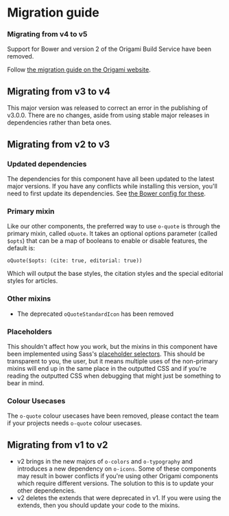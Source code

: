 # Migration guide

### Migrating from v4 to v5

Support for Bower and version 2 of the Origami Build Service have been removed.

Follow [the migration guide on the Origami website](https://origami.ft.com/documentation/tutorials/bower-to-npm/).

## Migrating from v3 to v4

This major version was released to correct an error in the publishing of v3.0.0. There are no changes, aside from using stable major releases in dependencies rather than beta ones.

## Migrating from v2 to v3

### Updated dependencies

The dependencies for this component have all been updated to the latest major versions.
If you have any conflicts while installing this version, you'll need to first update
its dependencies. See [the Bower config for these](./bower.json).

### Primary mixin

Like our other components, the preferred way to use `o-quote` is through the primary mixin, called `oQuote`. It takes an optional options parameter (called `$opts`) that can be a map of booleans to enable or disable features, the default is:

```
oQuote($opts: (cite: true, editorial: true))
```

Which will output the base styles, the citation styles and the special editorial styles for articles.

### Other mixins

- The deprecated `oQuoteStandardIcon` has been removed

### Placeholders

This shouldn't affect how you work, but the mixins in this component have been implemented using Sass's [placeholder selectors](https://sass-lang.com/documentation/style-rules/placeholder-selectors). This should be transparent to you, the user, but it means multiple uses of the non-primary mixins will end up in the same place in the outputted CSS and if you're reading the outputted CSS when debugging that might just be something to bear in mind.

### Colour Usecases

The `o-quote` colour usecases have been removed, please contact the team if your projects needs `o-quote` colour usecases.

## Migrating from v1 to v2

- v2 brings in the new majors of `o-colors` and `o-typography` and introduces a new dependency on `o-icons`. Some of these components may result in bower conflicts if you're using other Origami components which require different versions. The solution to this is to update your other dependencies.
- v2 deletes the extends that were deprecated in v1. If you were using the extends, then you should update your code to the mixins.
